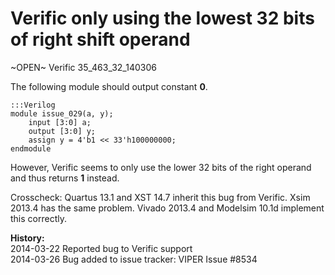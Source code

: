
Verific only using the lowest 32 bits of right shift operand
============================================================

~OPEN~ Verific 35_463_32_140306

The following module should output constant **0**.

    :::Verilog
    module issue_029(a, y);
        input [3:0] a;
        output [3:0] y;
        assign y = 4'b1 << 33'h100000000;
    endmodule

However, Verific seems to only use the lower 32 bits of the right operand 
and thus returns **1** instead.

Crosscheck: Quartus 13.1 and XST 14.7 inherit this bug from Verific. Xsim 
2013.4 has the same problem. Vivado 2013.4 and Modelsim 10.1d implement 
this correctly.

**History:**  
2014-03-22 Reported bug to Verific support  
2014-03-26 Bug added to issue tracker: VIPER Issue #8534

